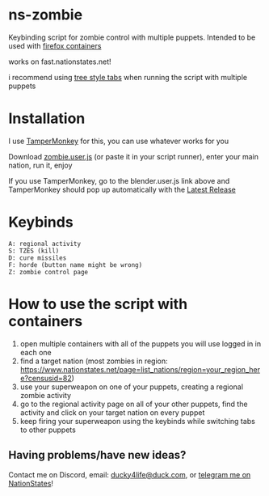 # ns-zombie

Keybinding script for zombie control with multiple puppets. Intended to be used with [firefox containers](https://addons.mozilla.org/en-GB/firefox/addon/cardtainers)

works on fast.nationstates.net!

i recommend using [tree style tabs](https://addons.mozilla.org/en-GB/firefox/addon/tree-style-tab/) when running the script with multiple puppets

# Installation
I use [TamperMonkey](https://www.tampermonkey.net/) for this, you can use whatever works for you

Download [zombie.user.js](https://github.com/ducky4life/ns-zombie/raw/refs/heads/main/zombie.user.js) (or paste it in your script runner), enter your main nation, run it, enjoy

If you use TamperMonkey, go to the blender.user.js link above and TamperMonkey should pop up automatically with the [Latest Release](https://github.com/ducky4life/ns-zombie/releases/latest)

# Keybinds

```
A: regional activity
S: TZES (kill)
D: cure missiles
F: horde (button name might be wrong)
Z: zombie control page
```

# How to use the script with containers

1. open multiple containers with all of the puppets you will use logged in in each one
2. find a target nation (most zombies in region: https://www.nationstates.net/page=list_nations/region=your_region_here?censusid=82)
3. use your superweapon on one of your puppets, creating a regional zombie activity
4. go to the regional activity page on all of your other puppets, find the activity and click on your target nation on every puppet
5. keep firing your superweapon using the keybinds while switching tabs to other puppets

## Having problems/have new ideas?

Contact me on Discord, email: ducky4life@duck.com, or [telegram me on NationStates](https://www.nationstates.net/page=compose_telegram?tgto=ducky)!
